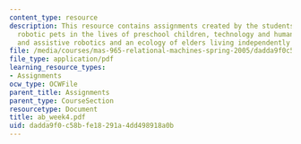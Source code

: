 ```yaml
---
content_type: resource
description: This resource contains assignments created by the students on the topics
  robotic pets in the lives of preschool children, technology and human vulnerability,
  and assistive robotics and an ecology of elders living independently in their homes.
file: /media/courses/mas-965-relational-machines-spring-2005/dadda9f0c58bfe18291a4dd498918a0b_ab_week4.pdf
file_type: application/pdf
learning_resource_types:
- Assignments
ocw_type: OCWFile
parent_title: Assignments
parent_type: CourseSection
resourcetype: Document
title: ab_week4.pdf
uid: dadda9f0-c58b-fe18-291a-4dd498918a0b
---
```

